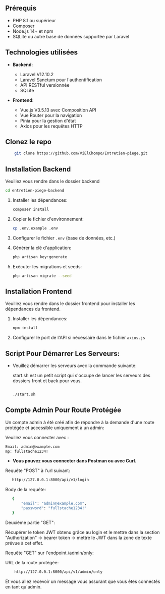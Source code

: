 ## Prérequis

- PHP 8.1 ou supérieur
- Composer
- Node.js 14+ et npm
- SQLite ou autre base de données supportée par Laravel

## Technologies utilisées

- **Backend**:

  - Laravel V12.10.2
  - Laravel Sanctum pour l'authentification
  - API RESTful versionnée
  - SQLite

- **Frontend**:
  - Vue.js V3.5.13 avec Composition API
  - Vue Router pour la navigation
  - Pinia pour la gestion d'état
  - Axios pour les requêtes HTTP

## Clonez le repo

```bash
    git clone https://github.com/ViElChompo/Entretien-piege.git
```

## Installation Backend

Veuillez vous rendre dans le dossier backend

```bash
cd entretien-piege-backend
```

1. Installer les dépendances:
   ```bash
   composer install
   ```
2. Copier le fichier d'environnement:

   ```bash
   cp .env.example .env
   ```

3. Configurer le fichier `.env` (base de données, etc.)
4. Générer la clé d'application:
   ```bash
   php artisan key:generate
   ```
5. Exécuter les migrations et seeds:
   ```bash
   php artisan migrate --seed
   ```

## Installation Frontend

Veuillez vous rendre dans le dossier frontend pour installer les dépendances du frontend.

1. Installer les dépendances:
   ```bash
   npm install
   ```
2. Configurer le port de l'API si nécessaire dans le fichier `axios.js`

## Script Pour Démarrer Les Serveurs:

- Veuillez démarrer les serveurs avec la commande suivante:

  start.sh est un petit script qui s'occupe de lancer les serveurs des dossiers front et back pour vous.

  ```bash

  ./start.sh

  ```

## Compte Admin Pour Route Protégée

Un compte admin à été créé afin de répondre à la demande d'une route protégée et accessible uniquement à un admin:

Veuillez vous connecter avec :

```bash
Email: admin@example.com
mp: fullstache1234!

```

- **Vous pouvez vous connecter dans Postman ou avec Curl.**

Requête "POST" à l'url suivant:

```bash
   http://127.0.0.1:8000/api/v1/login

```

Body de la requête:

```bash
   {
       "email": "admin@example.com",
       "password": "fullstache1234!"
   }
```

Deuxième partie "GET":

Récupérer le token JWT obtenu grâce au login et le mettre dans la section
"Authorization" -> bearer token -> mettre le JWT dans la zone de texte prévue à cet effet.

Requête "GET" sur l'endpoint /admin/only: 

URL de la route protégée:

```bash
    http://127.0.0.1:8000/api/v1/admin/only
```

Et vous allez recevoir un message vous assurant que vous êtes connectés en tant qu'admin.